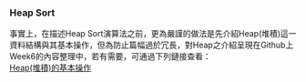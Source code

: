 ### Heap Sort
事實上，在描述Heap Sort演算法之前，更為嚴謹的做法是先介紹Heap(堆積)這一資料結構與其基本操作，但為防止篇幅過於冗長，對Heap之介紹呈現在Github上Week6的內容整理中，若有需要，可通過下列鏈接查看：<br>
[Heap(堆積)的基本操作](https://github.com/Xu-Yidi/fluteanzi/blob/master/README.md)
 







